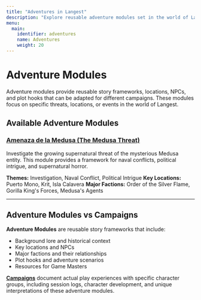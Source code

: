 ```yaml
---
title: "Adventures in Langest"
description: "Explore reusable adventure modules set in the world of Langest - story frameworks that can be adapted for different campaigns."
menu:
  main:
    identifier: adventures
    name: Adventures
    weight: 20
---
```


# Adventure Modules

Adventure modules provide reusable story frameworks, locations, NPCs, and plot hooks that can be adapted for different campaigns. These modules focus on specific threats, locations, or events in the world of Langest.

## Available Adventure Modules

### [Amenaza de la Medusa (The Medusa Threat)](/adventures/amenaza-de-la-medusa/)
Investigate the growing supernatural threat of the mysterious Medusa entity. This module provides a framework for naval conflicts, political intrigue, and supernatural horror.

**Themes:** Investigation, Naval Conflict, Political Intrigue
**Key Locations:** Puerto Mono, Krit, Isla Calavera
**Major Factions:** Order of the Silver Flame, Gorilla King's Forces, Medusa's Agents

---

## Adventure Modules vs Campaigns

**Adventure Modules** are reusable story frameworks that include:
- Background lore and historical context
- Key locations and NPCs
- Major factions and their relationships
- Plot hooks and adventure scenarios
- Resources for Game Masters

**[Campaigns](/campaigns/)** document actual play experiences with specific character groups, including session logs, character development, and unique interpretations of these adventure modules.